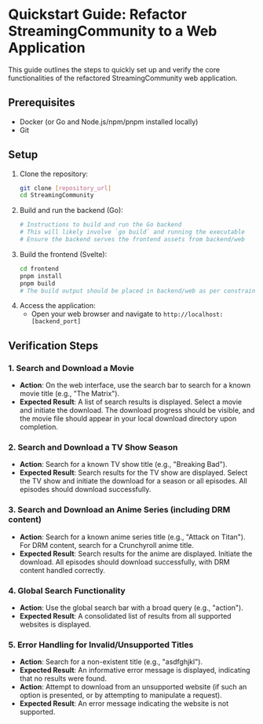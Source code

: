 # Quickstart Guide: Refactor StreamingCommunity to a Web Application

This guide outlines the steps to quickly set up and verify the core functionalities of the refactored StreamingCommunity web application.

## Prerequisites
- Docker (or Go and Node.js/npm/pnpm installed locally)
- Git

## Setup
1.  Clone the repository:
    ```bash
    git clone [repository_url]
    cd StreamingCommunity
    ```
2.  Build and run the backend (Go):
    ```bash
    # Instructions to build and run the Go backend
    # This will likely involve `go build` and running the executable
    # Ensure the backend serves the frontend assets from backend/web
    ```
3.  Build the frontend (Svelte):
    ```bash
    cd frontend
    pnpm install
    pnpm build
    # The build output should be placed in backend/web as per constraints
    ```
4.  Access the application:
    - Open your web browser and navigate to `http://localhost:[backend_port]`

## Verification Steps

### 1. Search and Download a Movie
- **Action**: On the web interface, use the search bar to search for a known movie title (e.g., "The Matrix").
- **Expected Result**: A list of search results is displayed. Select a movie and initiate the download. The download progress should be visible, and the movie file should appear in your local download directory upon completion.

### 2. Search and Download a TV Show Season
- **Action**: Search for a known TV show title (e.g., "Breaking Bad").
- **Expected Result**: Search results for the TV show are displayed. Select the TV show and initiate the download for a season or all episodes. All episodes should download successfully.

### 3. Search and Download an Anime Series (including DRM content)
- **Action**: Search for a known anime series title (e.g., "Attack on Titan"). For DRM content, search for a Crunchyroll anime title.
- **Expected Result**: Search results for the anime are displayed. Initiate the download. All episodes should download successfully, with DRM content handled correctly.

### 4. Global Search Functionality
- **Action**: Use the global search bar with a broad query (e.g., "action").
- **Expected Result**: A consolidated list of results from all supported websites is displayed.

### 5. Error Handling for Invalid/Unsupported Titles
- **Action**: Search for a non-existent title (e.g., "asdfghjkl").
- **Expected Result**: An informative error message is displayed, indicating that no results were found.
- **Action**: Attempt to download from an unsupported website (if such an option is presented, or by attempting to manipulate a request).
- **Expected Result**: An error message indicating the website is not supported.
